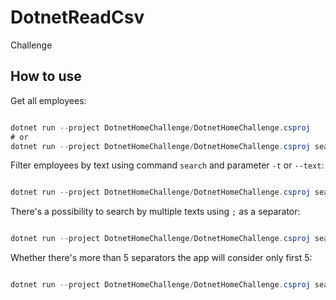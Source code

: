 # DotnetReadCsv
Challenge

## How to use

Get all employees:

```csharp

dotnet run --project DotnetHomeChallenge/DotnetHomeChallenge.csproj
# or
dotnet run --project DotnetHomeChallenge/DotnetHomeChallenge.csproj search

```

Filter employees by text using command `search` and parameter `-t` or `--text`:

```csharp

dotnet run --project DotnetHomeChallenge/DotnetHomeChallenge.csproj search -t 

```

There's a possibility to search by multiple texts using `;` as a separator:

```csharp

dotnet run --project DotnetHomeChallenge/DotnetHomeChallenge.csproj search -t ena,inc,ian,eir,br,non  

```
Whether there's more than 5 separators the app will consider only first 5:

```csharp

dotnet run --project DotnetHomeChallenge/DotnetHomeChallenge.csproj search -t ena,inc,ian,eir,br,non  

```